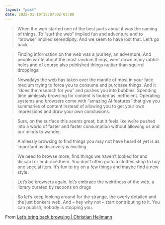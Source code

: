 ```yaml
---
layout: "post"
date: 2025-01-16T15:07:02-03:00
---
```


> When the web started one of the best parts about it was the naming of things. To “surf the web” implied fun and adventure and to “browse” implied serendipity. And we seem to have lost that. Let’s go back.

> Finding information on the web was a journey, an adventure. And people wrote about the most random things, went down many rabbit-holes and of course also published things nuttier than squirrel droppings.

> Nowadays the web has taken over the mantle of most in your face medium trying to force you to consume and purchase things. And it “does the research for you” and pushes you into bubbles. Spending time aimlessly browsing for content is touted as inefficient. Operating systems and browsers come with “amazing AI features” that give you summaries of content instead of allowing you to get your own impressions and draw your own conclusions.

> Sure, on the surface this seems great, but it feels like we’re pushed into a world of faster and faster consumption without allowing us and our minds to wander.

> Aimlessly browsing to find things you may not have heard of yet is as important as discovery is exciting

> We need to browse more, find things we haven’t looked for and discard or embrace them. You don’t often go to a clothes shop to buy one special item. It’s fun to try on a few things and maybe find a new style.

> Let’s be browsers again, let’s embrace the weirdness of the web, a library curated by racoons on drugs

> So let’s keep looking around for the strange, the overly detailed and the just bonkers web. And – hey why not – start contributing to it. You can publish, nobody is stopping you.


From [Let’s bring back browsing | Christian Heilmann](https://christianheilmann.com/2024/09/15/lets-bring-back-browsing/)
